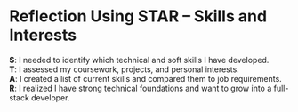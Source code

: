 # Reflection Using STAR – Skills and Interests

**S**: I needed to identify which technical and soft skills I have developed.  
**T**: I assessed my coursework, projects, and personal interests.  
**A**: I created a list of current skills and compared them to job requirements.  
**R**: I realized I have strong technical foundations and want to grow into a full-stack developer.